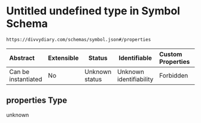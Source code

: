 # Untitled undefined type in Symbol Schema

```txt
https://divvydiary.com/schemas/symbol.json#/properties
```

| Abstract            | Extensible | Status         | Identifiable            | Custom Properties | Additional Properties | Access Restrictions | Defined In                                                         |
| :------------------ | ---------- | -------------- | ----------------------- | :---------------- | --------------------- | ------------------- | ------------------------------------------------------------------ |
| Can be instantiated | No         | Unknown status | Unknown identifiability | Forbidden         | Allowed               | none                | [symbol.json\*](../src/schemas/symbol.json "open original schema") |

## properties Type

unknown
